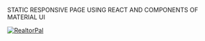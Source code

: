 STATIC RESPONSIVE PAGE USING REACT AND COMPONENTS OF MATERIAL UI



[![RealtorPal](https://user-images.githubusercontent.com/64159001/233439291-c133c432-2b78-4829-ad55-56fcebb4aac2.png)](https://f94f7f-5173.csb.app/)


